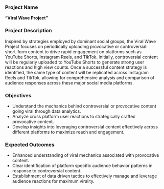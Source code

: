 ### Project Name
**“Viral Wave Project”**

### Project Description
Inspired by strategies employed by dominant social groups, the Viral Wave Project focuses on periodically uploading provocative or controversial short-form content to drive rapid engagement on platforms such as YouTube Shorts, Instagram Reels, and TikTok. Initially, controversial content will be regularly uploaded to YouTube Shorts to generate strong user reactions and high view counts. Once a successful content strategy is identified, the same type of content will be replicated across Instagram Reels and TikTok, allowing for comprehensive analysis and comparison of audience responses across these major social media platforms.

### Objectives
- Understand the mechanics behind controversial or provocative content going viral through data analytics.
- Analyze cross platform user reactions to strategically crafted provocative content.
- Develop insights into leveraging controversial content effectively across different platforms to maximize reach and engagement.

### Expected Outcomes
- Enhanced understanding of viral mechanics associated with provocative content.
- Clear identification of platform specific audience behavior patterns in response to controversial content.
- Establishment of data driven tactics to effectively manage and leverage audience reactions for maximum virality.
